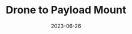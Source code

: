 ---
layout: default
title: Drone to Payload Mount
modal-id: 6
date: 2023-06-26
img: mount.jpg
img_cap: The device and remote
img1: mount2.png
img1_cap: The Solidworks assembly of the device
img2: mount3.jpeg
img2_cap: Me under the drone connecting a project to my device
video: 
alt: image-alt
project-date: April 2023
client: NASA Microgravity Study Capstone Teams
category: Mechanical Engineering
link:
description: "&nbsp;&nbsp;&nbsp;&nbsp;During my involvement in the NASA Microgravity Study Capstone project, I assumed the responsibility of engineering an advanced payload release system. My core task encompassed the design and implementation of a precision mechanism capable of autonomously discharging payloads from an aerial drone positioned at an altitude of 500 feet.
<br><br>
&nbsp;&nbsp;&nbsp;&nbsp;Throughout the project's duration, I engaged in extensive collaboration with the drone rental service, the drone manufacturer, and the teams of other universities. The primary objective of this collaborative effort was to ascertain that the developed device effectively addressed the multifaceted demands and specifications of all parties participating in the competition."
outcome: "&nbsp;&nbsp;&nbsp;&nbsp;During the project, I acquired valuable expertise in managing radio control remotes and receivers, which played a pivotal role in ensuring the operation of the payload release mechanism. My extensive testing and refinement led to the flawless execution of the parabolic release switches, enabling precise payload drops from the drone.
<br><br>
&nbsp;&nbsp;&nbsp;&nbsp;The device's outstanding performance was evident as it consistently released payloads without any hitches, proving its reliability and effectiveness. My boss (Dr. Bohm) recognized its success, and we chose to keep it for following years rather than scraping the design.
<br><br>
&nbsp;&nbsp;&nbsp;&nbsp;This project not only expanded my technical ability but also honed my ability to collaborate and communicate effectively with diverse teams. Contributing to the NASA Microgravity Study Capstone project was a rewarding experience, and I eagerly await future opportunities to apply my skills and knowledge."
---